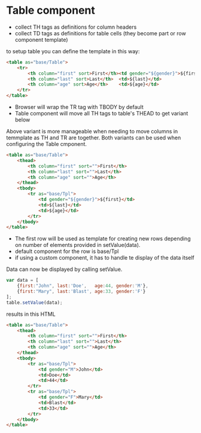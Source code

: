 # Table component
 - collect TH tags as definitions for column headers
 - collect TD tags as definitions for table cells (they become part or row component template)

to setup table you can define the template in this way:

```html
<table as="base/Table">
    <tr>
        <th column="first" sort>First</th><td gender="${gender}">${first}</td>
        <th column="last" sort>Last</th>  <td>${last}</td>
        <th column="age" sort>Age</th>    <td>${age}</td>
    </tr>
</table>
```

 - Browser will wrap the TR tag with TBODY by default
 - Table component will move all TH tags to table's THEAD to get variant below 

Above variant is more manageable when needing
to move columns in temmplate as TH and TR are together. Both variants can be used
when configuring the Table cmponent.

```html
<table as="base/Table">
    <thead>
        <th column="first" sort="">First</th>
        <th column="last" sort="">Last</th>
        <th column="age" sort="">Age</th>
    </thead>
    <tbody>
        <tr as="base/Tpl">
            <td gender="${gender}">${first}</td>
            <td>${last}</td>
            <td>${age}</td>
        </tr>
    </tbody>
</table>
```

 - The first row will be used as template for creating new rows depending on number of elements
   provided in setValue(data).
 - default component for the row is base/Tpl
 - if using a custom component, it has to handle te display of the data itself

Data can now be displayed by calling setValue.

```javascript
var data = [
    {first:"John", last:'Doe',   age:44, gender:'M'},
    {first:"Mary", last:'Blast', age:33, gender:'F'}
];
table.setValue(data);
```

results in this HTML

```html
<table as="base/Table">
    <thead>
        <th column="first" sort="">First</th>
        <th column="last" sort="">Last</th>
        <th column="age" sort="">Age</th>
    </thead>
    <tbody>
        <tr as="base/Tpl">
            <td gender="M">John</td>
            <td>Doe</td>
            <td>44</td>
        </tr>
        <tr as="base/Tpl">
            <td gender="F">Mary</td>
            <td>Blast</td>
            <td>33</td>
        </tr>
    </tbody>
</table>
```
